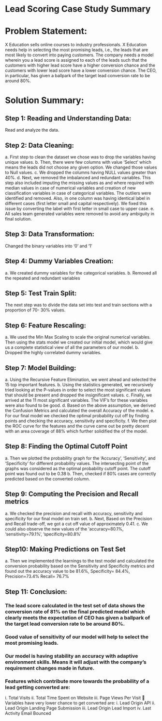 # Lead Scoring Case Study Summary

# Problem Statement:
X Education sells online courses to industry professionals. X Education needs help in selecting the most promising leads, i.e., the leads that are most likely to convert into paying customers.
The company needs a model wherein you a lead score is assigned to each of the leads such that the customers with higher lead score have a higher conversion chance and the customers with lower lead score have a lower conversion chance.
The CEO, in particular, has given a ballpark of the target lead conversion rate to be around 80%.

# Solution Summary:
## Step 1: Reading and Understanding Data:
Read and analyze the data.
## Step 2: Data Cleaning:
a. First step to clean the dataset we chose was to drop the variables having unique values.
b. Then, there were few columns with value ‘Select’ which means the leads did not choose any given option. We changed those values to Null values.
c. We dropped the columns having NULL values greater than 40%.
d. Next, we removed the imbalanced and redundant variables. This step also included imputing the missing values as and where required with median values in case of numerical variables and creation of new classification variables in case of categorical variables. The outliers were identified and removed. Also, in one column was having identical label in different cases (first letter small and capital respectively). We fixed this issue by converting the label with first letter in small case to upper case.
e. All sales team generated variables were removed to avoid any ambiguity in final solution.
## Step 3: Data Transformation:
Changed the binary variables into ‘0’ and ‘1’
## Step 4: Dummy Variables Creation:
a. We created dummy variables for the categorical variables.
b. Removed all the repeated and redundant variables
## Step 5: Test Train Split:
The next step was to divide the data set into test and train sections with a proportion of 70- 30% values.
## Step 6: Feature Rescaling:
a. We used the Min Max Scaling to scale the original numerical variables. Then using the stats model we created our initial model, which would give us a complete statistical view of all the parameters of our model.
b. Dropped the highly correlated dummy variables.
## Step 7: Model Building:
a. Using the Recursive Feature Elimination, we went ahead and selected the 15 top important features.
b. Using the statistics generated, we recursively tried looking at the P-values in order to select the most significant values that should be present and dropped the insignificant values.
c. Finally, we arrived at the 11 most significant variables. The VIF’s for these variables were also found to be good.
d. Based on the above assumption, we derived the Confusion Metrics and calculated the overall Accuracy of the model.
e. For our final model we checked the optimal probability cut off by finding points and checking the accuracy, sensitivity and specificity.
f. We then plot the ROC curve for the features and the curve came out be pretty decent with an area coverage of 88% which further solidified the of the model.
## Step 8: Finding the Optimal Cutoff Point
a. Then we plotted the probability graph for the ‘Accuracy’, ‘Sensitivity’, and ‘Specificity’ for different probability values. The intersecting point of the graphs was considered as the optimal probability cutoff point. The cutoff point was found out to be 0.38
b. Then, checked if 80% cases are correctly predicted based on the converted column.
## Step 9: Computing the Precision and Recall metrics
a. We checked the precision and recall with accuracy, sensitivity and specificity for our final model on train set.
b. Next, Based on the Precision and Recall trade-off, we got a cut off value of approximately 0.41.
c. We could also observe the new values of the ‘accuracy=80.1%, ‘sensitivity=79.1%’, ’specificity=80.8%’
## Step10: Making Predictions on Test Set
a. Then we implemented the learnings to the test model and calculated the conversion probability based on the Sensitivity and Specificity metrics and found out the accuracy value to be 81.6%, Specificity= 84.4%, Precision=73.4% Recall= 76.7%
## Step 11: Conclusion:
### The lead score calculated in the test set of data shows the conversion rate of 81% on the final predicted model which clearly meets the expectation of CEO has given a ballpark of the target lead conversion rate to be around 80%.
### Good value of sensitivity of our model will help to select the most promising leads.
### Our model is having stability an accuracy with adaptive environment skills. Means it will adjust with the company’s requirement changes made in future.
### Features which contribute more towards the probability of a lead getting converted are:
i. Total Visits
ii. Total Time Spent on Website
iii. Page Views Per Visit
 Variables have very lower chance to get converted are:
i. Lead Origin API
ii. Lead Origin Landing Page Submission
iii. Lead Origin Lead Import
iv. Last Activity Email Bounced
